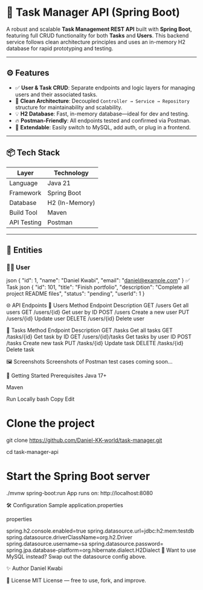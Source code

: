# 🧩 Task Manager API (Spring Boot)

A robust and scalable **Task Management REST API** built with **Spring Boot**, featuring full CRUD functionality for both **Tasks** and **Users**. This backend service follows clean architecture principles and uses an in-memory H2 database for rapid prototyping and testing.

---

## ⚙️ Features

- ✅ **User & Task CRUD**: Separate endpoints and logic layers for managing users and their associated tasks.
- 🧠 **Clean Architecture**: Decoupled `Controller → Service → Repository` structure for maintainability and scalability.
- 💡 **H2 Database**: Fast, in-memory database—ideal for dev and testing.
- 🔥 **Postman-Friendly**: All endpoints tested and confirmed via Postman.
- 🧪 **Extendable**: Easily switch to MySQL, add auth, or plug in a frontend.

---

## 📦 Tech Stack

| Layer         | Technology          |
|---------------|---------------------|
| Language      | Java 21             |
| Framework     | Spring Boot         |
| Database      | H2 (In-Memory)      |
| Build Tool    | Maven               |
| API Testing   | Postman             |

---

## 🧱 Entities

### 🧍‍♂️ User

json
{
  "id": 1,
  "name": "Daniel Kwabi",
  "email": "daniel@example.com"
}
✅ Task
json
{
  "id": 101,
  "title": "Finish portfolio",
  "description": "Complete all project README files",
  "status": "pending",
  "userId": 1
}

🌐 API Endpoints
🔹 Users
Method	Endpoint	Description
GET	/users	Get all users
GET	/users/{id}	Get user by ID
POST	/users	Create a new user
PUT	/users/{id}	Update user
DELETE	/users/{id}	Delete user

🔸 Tasks
Method	Endpoint	Description
GET	/tasks	Get all tasks
GET	/tasks/{id}	Get task by ID
GET	/users/{id}/tasks	Get tasks by user ID
POST	/tasks	Create new task
PUT	/tasks/{id}	Update task
DELETE	/tasks/{id}	Delete task

🖼️ Screenshots
Screenshots of Postman test cases coming soon...

🚀 Getting Started
Prerequisites
Java 17+

Maven

Run Locally
bash
Copy
Edit
# Clone the project
git clone https://github.com/Daniel-KK-world/task-manager.git

cd task-manager-api

# Start the Spring Boot server
./mvnw spring-boot:run
App runs on: http://localhost:8080

🛠 Configuration
Sample application.properties

properties

spring.h2.console.enabled=true
spring.datasource.url=jdbc:h2:mem:testdb
spring.datasource.driverClassName=org.h2.Driver
spring.datasource.username=sa
spring.datasource.password=
spring.jpa.database-platform=org.hibernate.dialect.H2Dialect
🔧 Want to use MySQL instead? Swap out the datasource config above.

✨ Author
Daniel Kwabi

📄 License
MIT License — free to use, fork, and improve.
